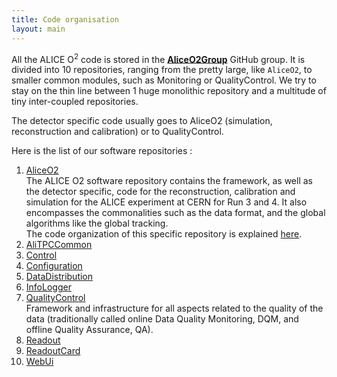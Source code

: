 ```yaml
---
title: Code organisation
layout: main
---
```


<link type="text/css" rel="stylesheet" href="../main.css" />

All the ALICE O<sup>2</sup> code is stored in the [__AliceO2Group__](https://github.com/AliceO2Group) GitHub group.  It is divided into 10 repositories, ranging from the pretty large, like `AliceO2`, to smaller common modules, such as Monitoring or QualityControl. We try to stay on the thin line between 1 huge monolithic repository and a multitude of tiny inter-coupled repositories.

The detector specific code usually goes to AliceO2 (simulation, reconstruction and calibration) or to QualityControl.

Here is the list of our software repositories :

1. [AliceO2](https://github.com/AliceO2Group/AliceO2)<br/>
The ALICE O2 software repository contains the framework, as well as the detector specific, code for the reconstruction, calibration and simulation for the ALICE experiment at CERN for Run 3 and 4. It also encompasses the commonalities such as the data format, and the global algorithms like the global tracking. <br/>
The code organization of this specific repository is explained [here](https://github.com/AliceO2Group/AliceO2/blob/dev/doc/CodeOrganization.md).
1. [AliTPCCommon](https://github.com/AliceO2Group/AliTPCCommon)
1. [Control](https://github.com/AliceO2Group/Control)
1. [Configuration](https://github.com/AliceO2Group/Configuration)
1. [DataDistribution](https://github.com/AliceO2Group/DataDistribution)
1. [InfoLogger](https://github.com/AliceO2Group/InfoLogger)
1. [QualityControl](https://github.com/AliceO2Group/QualityControl)<br/>
Framework and infrastructure for all aspects related to the quality of the data (traditionally called online Data Quality Monitoring, DQM, and offline Quality Assurance, QA).
1. [Readout](https://github.com/AliceO2Group/Readout)
1. [ReadoutCard](https://github.com/AliceO2Group/ReadoutCard)
1. [WebUi](https://github.com/AliceO2Group/WebUi)
